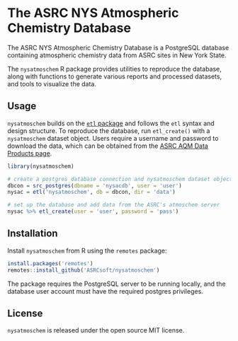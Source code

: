 # The ASRC NYS Atmospheric Chemistry Database

The ASRC NYS Atmospheric Chemistry Database is a PostgreSQL database containing atmospheric chemistry data from ASRC sites in New York State.

The `nysatmoschem` R package provides utilities to reproduce the database, along with functions to generate various reports and processed datasets, and tools to visualize the data.

## Usage

`nysatmoschem` builds on the [`etl` package](https://cran.r-project.org/web/packages/etl/index.html) and follows the `etl` syntax and design structure. To reproduce the database, run `etl_create()` with a `nysatmoschem` dataset object. Users require a username and password to download the data, which can be obtained from the [ASRC AQM Data Products page](http://pireds.asrc.cestm.albany.edu:3000/).

```R
library(nysatmoschem)

# create a postgres database connection and nysatmoschem dataset object
dbcon = src_postgres(dbname = 'nysacdb', user = 'user')
nysac = etl('nysatmoschem', db = dbcon, dir = 'data')

# set up the database and add data from the ASRC's atmoschem server
nysac %>% etl_create(user = 'user', password = 'pass')
```

## Installation

Install `nysatmoschem` from R using the `remotes` package:

```R
install.packages('remotes')
remotes::install_github('ASRCsoft/nysatmoschem')
```

The package requires the PostgreSQL server to be running locally, and the database user account must have the required postgres privileges.

## License

`nysatmoschem` is released under the open source MIT license.
